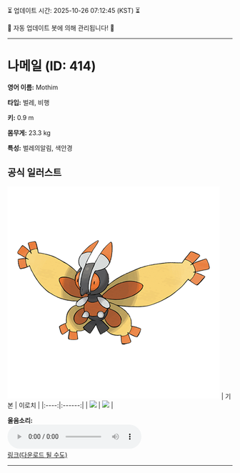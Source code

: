 
⏳ 업데이트 시간: 2025-10-26 07:12:45 (KST) ⏳

🤖 자동 업데이트 봇에 의해 관리됩니다! 🤖

---

# 나메일 (ID: 414)
**영어 이름:** Mothim

**타입:** 벌레, 비행

**키:** 0.9 m

**몸무게:** 23.3 kg

**특성:** 벌레의알림, 색안경

## 공식 일러스트
![](https://raw.githubusercontent.com/PokeAPI/sprites/master/sprites/pokemon/other/official-artwork/414.png)
| 기본 | 이로치 |
|:----:|:------:|
| <img src="http://play.pokemonshowdown.com/sprites/ani/mothim.gif" width="200"> | <img src="http://play.pokemonshowdown.com/sprites/ani-shiny/mothim.gif" width="200"> |

**울음소리:**<br><audio controls src="https://raw.githubusercontent.com/PokeAPI/cries/main/cries/pokemon/latest/414.ogg"></audio><br> [링크(다운로드 될 수도)](https://raw.githubusercontent.com/PokeAPI/cries/main/cries/pokemon/latest/414.ogg)


---
